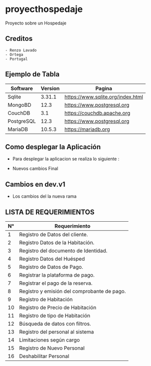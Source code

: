 # proyecthospedaje
Proyecto sobre un Hospedaje
## Creditos
    - Renzo Lavado
    - Ortega
    - Portugal
    
## Ejemplo de Tabla
| Software     | Version    | Pagina |
| --------|---------|-------|
| Sqlite  | 3.31.1   | https://www.sqlite.org/index.html    |
| MongoBD | 12.3 | https://www.postgresql.org   |
| CouchDB | 3.1 | https://couchdb.apache.org  |
| PostgreSQL | 12.3 | https://www.postgresql.org   |
| MariaDB | 10.5.3 | https://mariadb.org   |

## Como desplegar la Aplicación
 - Para desplegar la aplicacion se realiza lo siguiente :

 - Nuevos cambios Final 

 ## Cambios en dev.v1
 - Los cambios del la nueva rama

## LISTA DE REQUERIMIENTOS 

| N° | Requerimiento    |
| --------|---------|
| 1 | Registro de Datos del cliente. |
| 2 | Registro Datos de la Habitación. |
| 3 | Registro del documento de Identidad. |
| 4 | Registro Datos del Huésped |
| 5 | Registro de Datos de Pago. |
| 6 | Registrar la plataforma de pago. |
| 7 | Registrar el pago de la reserva.  |
| 8 | Registro y emisión del comprobante de pago. |
| 9 |  Registro de Habitación |
| 10 | Registro de Precio de Habitación |
| 11 | Registro de tipo de Habitación |
| 12 | Búsqueda de datos con filtros. |
| 13 | Registro del personal al sistema |
| 14 | Limitaciones según cargo |
| 15 | Registro de Nuevo Personal |
| 16 | Deshabilitar Personal |




